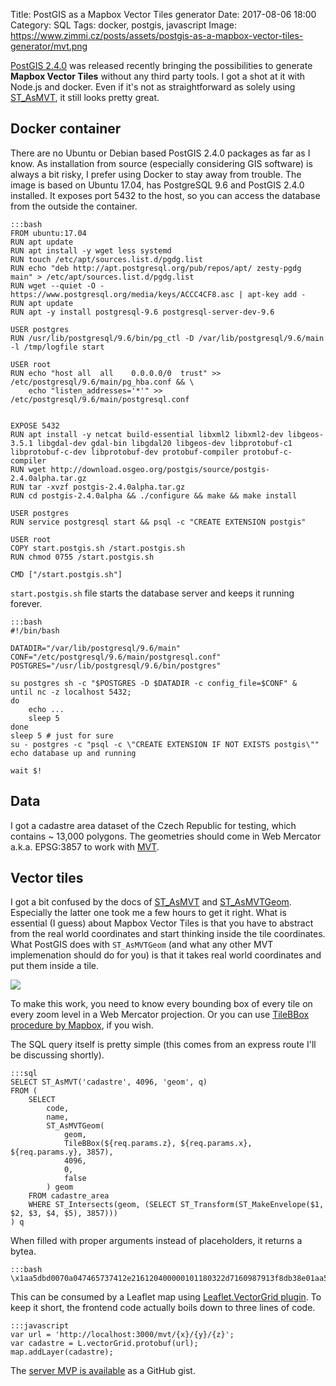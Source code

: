 Title: PostGIS as a Mapbox Vector Tiles generator
Date: 2017-08-06 18:00
Category: SQL
Tags: docker, postgis, javascript
Image: https://www.zimmi.cz/posts/assets/postgis-as-a-mapbox-vector-tiles-generator/mvt.png

[PostGIS 2.4.0](http://postgis.net/2017/08/05/postgis-2.4.0alpha/) was released recently bringing the possibilities to generate **Mapbox Vector Tiles** without any third party tools. I got a shot at it with Node.js and docker. Even if it's not as straightforward as solely using [ST_AsMVT](https://postgis.net/docs/manual-dev/ST_AsMVT.html), it still looks pretty great.

## Docker container
There are no Ubuntu or Debian based PostGIS 2.4.0 packages as far as I know. As installation from source (especially considering GIS software) is always a bit risky, I prefer using Docker to stay away from trouble. The image is based on Ubuntu 17.04, has PostgreSQL 9.6 and PostGIS 2.4.0 installed. It exposes port 5432 to the host, so you can access the database from the outside the container.

    :::bash
    FROM ubuntu:17.04
    RUN apt update
    RUN apt install -y wget less systemd
    RUN touch /etc/apt/sources.list.d/pgdg.list
    RUN echo "deb http://apt.postgresql.org/pub/repos/apt/ zesty-pgdg main" > /etc/apt/sources.list.d/pgdg.list
    RUN wget --quiet -O - https://www.postgresql.org/media/keys/ACCC4CF8.asc | apt-key add -
    RUN apt update
    RUN apt -y install postgresql-9.6 postgresql-server-dev-9.6

    USER postgres
    RUN /usr/lib/postgresql/9.6/bin/pg_ctl -D /var/lib/postgresql/9.6/main -l /tmp/logfile start

    USER root
    RUN echo "host all  all    0.0.0.0/0  trust" >> /etc/postgresql/9.6/main/pg_hba.conf && \
        echo "listen_addresses='*'" >> /etc/postgresql/9.6/main/postgresql.conf


    EXPOSE 5432
    RUN apt install -y netcat build-essential libxml2 libxml2-dev libgeos-3.5.1 libgdal-dev gdal-bin libgdal20 libgeos-dev libprotobuf-c1 libprotobuf-c-dev libprotobuf-dev protobuf-compiler protobuf-c-compiler
    RUN wget http://download.osgeo.org/postgis/source/postgis-2.4.0alpha.tar.gz
    RUN tar -xvzf postgis-2.4.0alpha.tar.gz
    RUN cd postgis-2.4.0alpha && ./configure && make && make install

    USER postgres
    RUN service postgresql start && psql -c "CREATE EXTENSION postgis"

    USER root
    COPY start.postgis.sh /start.postgis.sh
    RUN chmod 0755 /start.postgis.sh

    CMD ["/start.postgis.sh"]

`start.postgis.sh` file starts the database server and keeps it running forever.

    :::bash
    #!/bin/bash

    DATADIR="/var/lib/postgresql/9.6/main"
    CONF="/etc/postgresql/9.6/main/postgresql.conf"
    POSTGRES="/usr/lib/postgresql/9.6/bin/postgres"

    su postgres sh -c "$POSTGRES -D $DATADIR -c config_file=$CONF" &
    until nc -z localhost 5432;
    do
        echo ...
        sleep 5
    done
    sleep 5 # just for sure
    su - postgres -c "psql -c \"CREATE EXTENSION IF NOT EXISTS postgis\""
    echo database up and running

    wait $!

## Data

I got a cadastre area dataset of the Czech Republic for testing, which contains ~ 13,000 polygons. The geometries should come in Web Mercator a.k.a. EPSG:3857 to work with [MVT](https://www.mapbox.com/vector-tiles/specification/).

## Vector tiles

I got a bit confused by the docs of [ST_AsMVT](https://postgis.net/docs/manual-dev/ST_AsMVT.html) and [ST_AsMVTGeom](https://postgis.net/docs/manual-dev/ST_AsMVTGeom.html). Especially the latter one took me a few hours to get it right. What is essential (I guess) about Mapbox Vector Tiles is that you have to abstract from the real world coordinates and start thinking inside the tile coordinates. What PostGIS does with `ST_AsMVTGeom` (and what any other MVT implemenation should do for you) is that it takes real world coordinates and put them inside a tile.

<div class="text-center"><img src="{filename}/assets/postgis-as-a-mapbox-vector-tiles-generator/mvt.gif"/></div>

To make this work, you need to know every bounding box of every tile on every zoom level in a Web Mercator projection. Or you can use [TileBBox procedure by Mapbox](https://github.com/mapbox/postgis-vt-util/blob/master/src/TileBBox.sql), if you wish.

The SQL query itself is pretty simple (this comes from an express route I'll be discussing shortly).

    :::sql
    SELECT ST_AsMVT('cadastre', 4096, 'geom', q)
    FROM (
        SELECT
            code,
            name,
            ST_AsMVTGeom(
                geom,
                TileBBox(${req.params.z}, ${req.params.x}, ${req.params.y}, 3857),
                4096,
                0,
                false
            ) geom
        FROM cadastre_area
        WHERE ST_Intersects(geom, (SELECT ST_Transform(ST_MakeEnvelope($1, $2, $3, $4, $5), 3857)))
    ) q

When filled with proper arguments instead of placeholders, it returns a bytea.

    :::bash
    \x1aa5dbd0070a047465737412e216120400000101180322d7160987913f8db38e01aa59160e2a010412012a0624060e001410420a1a00203b0a3914190e15085912010a0f0c0f06370804080a0e0e0234090e0

This can be consumed by a Leaflet map using [Leaflet.VectorGrid plugin](https://github.com/Leaflet/Leaflet.VectorGrid). To keep it short, the frontend code actually boils down to three lines of code.

    :::javascript
    var url = 'http://localhost:3000/mvt/{x}/{y}/{z}';
    var cadastre = L.vectorGrid.protobuf(url);
    map.addLayer(cadastre);

The [server MVP is available](https://gist.github.com/zimmicz/9e78d9888ab73abc7e87553b77999bc8) as a GitHub gist.
